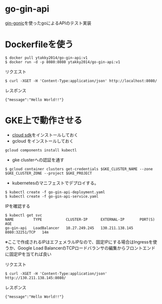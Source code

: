 # go-gin-api
[gin-gonic](https://github.com/gin-gonic/gin)を使ったgoによるAPIのテスト実装

# Dockerfileを使う

```
$ docker pull ytakky2014/go-gin-api:v1
$ docker run -d -p 8080:8080 ytakky2014/go-gin-api:v1
```


リクエスト

```
$ curl -XGET -H 'Content-Type:application/json' http://localhost:8080/
```

レスポンス

```
{"message":"Hello World!!"}
```

# GKE上で動作させる
- [cloud sdk](https://cloud.google.com/sdk/?hl=ja)をインストールしておく
- gcloud をインストールしておく

```
gcloud components install kubectl
```

- gke clusterへの認証を通す

```
$ gcloud container clusters get-credentials $GKE_CLUSTER_NAME --zone $GKE_CLUSTER_ZONE --project $GKE_PROJECT
```

- kubernetesのマニフェストでデプロイする。

```
$ kubectl create -f go-gin-api-deployment.yaml
$ kubectl create -f go-gin-api-service.yaml
```

IPを確認する

```
$ kubectl get svc
NAME         TYPE           CLUSTER-IP      EXTERNAL-IP       PORT(S)          AGE
go-gin-api   LoadBalancer   10.27.249.245   130.211.138.145   8080:32251/TCP   14m
```

※ここで作成されるIPはエフェメラルIPなので、固定IPにする場合はIngressを使うか、Google Load BalancerのTCPロードバランサの編集からフロントエンドに固定IPを当てれば良い

リクエスト

```
$ curl -XGET -H 'Content-Type:application/json' http://130.211.138.145:8080/
```

レスポンス

```
{"message":"Hello World!!"}
```
